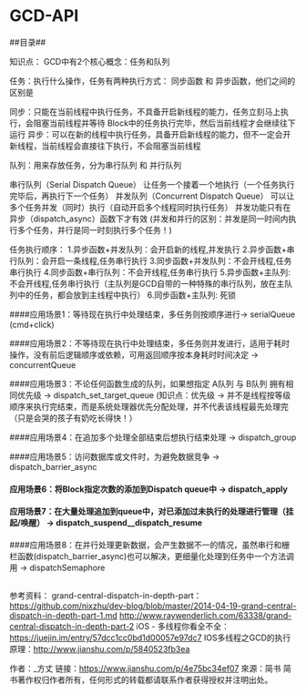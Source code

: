 # GCD-API
 
 ##目录##
 
 知识点：
 GCD中有2个核心概念：任务和队列
 
 任务：执行什么操作，任务有两种执行方式： 同步函数 和 异步函数，他们之间的区别是
 
 同步：只能在当前线程中执行任务，不具备开启新线程的能力，任务立刻马上执行，会阻塞当前线程并等待 Block中的任务执行完毕，然后当前线程才会继续往下运行
 异步：可以在新的线程中执行任务，具备开启新线程的能力，但不一定会开新线程，当前线程会直接往下执行，不会阻塞当前线程
 
 队列：用来存放任务，分为串行队列 和 并行队列
 
 串行队列（Serial Dispatch Queue）
 让任务一个接着一个地执行（一个任务执行完毕后，再执行下一个任务）
 并发队列（Concurrent Dispatch Queue）
 可以让多个任务并发（同时）执行（自动开启多个线程同时执行任务）
 并发功能只有在异步（dispatch_async）函数下才有效
 (并发和并行的区别：并发是同一时间内执行多个任务，并行是同一时刻执行多个任务！)
 
 任务执行顺序：
 1.异步函数+并发队列：会开启新的线程,并发执行
 2.异步函数+串行队列：会开启一条线程,任务串行执行
 3.同步函数+并发队列：不会开线程,任务串行执行
 4.同步函数+串行队列：不会开线程,任务串行执行
 5.异步函数+主队列:  不会开线程,任务串行执行（主队列是GCD自带的一种特殊的串行队列，放在主队列中的任务，都会放到主线程中执行）
 6.同步函数+主队列:  死锁

 
 ####应用场景1：等待现在执行中处理结束，多任务则按顺序进行-> serialQueue (cmd+click)
 
 ####应用场景2：不等待现在执行中处理结束，多任务则并发进行，适用于耗时操作，没有前后逻辑顺序或依赖，可用返回顺序按本身耗时时间决定 -> concurrentQueue
 
 ####应用场景3：不论任何函数生成的队列，如果想指定 A队列 与 B队列 拥有相同优先级 -> dispatch_set_target_queue
   (知识点：优先级 -> 并不是线程按等级顺序来执行完结束，而是系统处理器优先分配处理，并不代表该线程最先处理完（只是会哭的孩子有奶吃长得快！）
 
  ####应用场景4：在追加多个处理全部结束后想执行结束处理 -> dispatch_group
 
 ####应用场景5：访问数据库或文件时，为避免数据竞争 -> dispatch_barrier_async

 #### 应用场景6：将Block指定次数的添加到Dispatch queue中 -> dispatch_apply
 
 #### 应用场景7：在大量处理追加到queue中，对已添加过未执行的处理进行管理（挂起/唤醒） -> dispatch_suspend__dispatch_resume

 ####应用场景8：在并行处理更新数据，会产生数据不一的情况，虽然串行和栅栏函数(dispatch_barrier_async)也可以解决，更细量化处理到任务中一个方法调用 -> dispatchSemaphore


 ##
 参考资料：
 grand-central-dispatch-in-depth-part：
 https://github.com/nixzhu/dev-blog/blob/master/2014-04-19-grand-central-dispatch-in-depth-part-1.md
 http://www.raywenderlich.com/63338/grand-central-dispatch-in-depth-part-2
 iOS - 多线程你看全不全：https://juejin.im/entry/57dcc1cc0bd1d00057e97dc7
 IOS多线程之GCD的执行原理：http://www.jianshu.com/p/5840523fb3ea

作者：_方丈
链接：https://www.jianshu.com/p/4e75bc34ef07
來源：简书
简书著作权归作者所有，任何形式的转载都请联系作者获得授权并注明出处。
